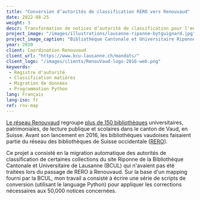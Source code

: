 ```yaml
---
title: "Conversion d’autorités de classification RERO vers Renouvaud"
date: 2022-08-25
weight: 3
descr: Transformation de notices d’autorité de classification pour l'enrichissement du catalogue Renouvaud.
project_image: "/images/illustrations/lausanne-riponne-bytguignard.jpg"
project_image_caption: "Bibliothèque Cantonale et Universitaire Riponne, Palais de Rumine, Lausanne"
year: 2020
client: Coordination Renouvaud
client_url: "https://www.bcu-lausanne.ch/mandats/"
client_logo: "/images/clients/RenouVaud-logo-2016-web.png"
keywords: 
 - Registre d'autorité
 - Classification matières
 - Migration de données
 - Programmation Python
lang: Français
lang-iso: fr
ref: rnv-map
---
```


[Le réseau Renouvaud](https://www.bcu-lausanne.ch/mandats/) regroupe [plus de 150 bibliothèques](https://map.renouvaud.ch/) 
universitaires, patrimoniales, de lecture publique et scolaires dans le canton de Vaud, en Suisse. 
Avant son lancement en 2016, les bibliothèques vaudoises faisaient partie du réseau des bibliothèques de Suisse
occidentale ([RERO](https://www.rero.ch)).

Ce projet a consisté en la migration automatique des autorités de classification de certaines collections du site
Riponne de la Bibliothèque Cantonale et Universitaire de Lausanne (BCUL) qui n'avaient pas été traitées lors du passage de RERO à
Renouvaud. Sur la base d'un mapping fourni par la BCUL, mon travail a consisté à écrire une série de scripts de conversion
(utilisant le language Python) pour appliquer les corrections nécessaires aux 50,000 notices concernées.